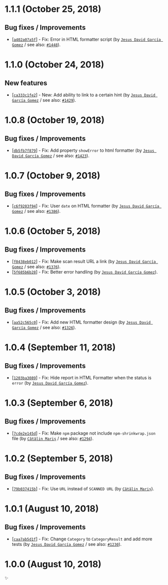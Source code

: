 # 1.1.1 (October 25, 2018)

## Bug fixes / Improvements

* [[`a402a07a5f`](https://github.com/webhintio/hint/commit/a402a07a5f760c0a35186cd77c3420164ba56754)] - Fix: Error in HTML formatter script (by [`Jesus David García Gomez`](https://github.com/sarvaje) / see also: [`#1448`](https://github.com/webhintio/hint/issues/1448)).


# 1.1.0 (October 24, 2018)

## New features

* [[`ca333c1fe2`](https://github.com/webhintio/hint/commit/ca333c1fe26da40ba055e3395ffd78f1ddcec177)] - New: Add ability to link to a certain hint (by [`Jesus David García Gomez`](https://github.com/sarvaje) / see also: [`#1429`](https://github.com/webhintio/hint/issues/1429)).


# 1.0.8 (October 19, 2018)

## Bug fixes / Improvements

* [[`db5fb7f879`](https://github.com/webhintio/hint/commit/db5fb7f87955002b6c78e8546357af3006aa39c2)] - Fix: Add property `showError` to html formatter (by [`Jesus David García Gomez`](https://github.com/sarvaje) / see also: [`#1423`](https://github.com/webhintio/hint/issues/1423)).


# 1.0.7 (October 9, 2018)

## Bug fixes / Improvements

* [[`c6f9203f94`](https://github.com/webhintio/hint/commit/c6f9203f9443420d17ea508e7d8337604b4d48a6)] - Fix: User `date` on HTML formatter (by [`Jesus David García Gomez`](https://github.com/sarvaje) / see also: [`#1386`](https://github.com/webhintio/hint/issues/1386)).


# 1.0.6 (October 5, 2018)

## Bug fixes / Improvements

* [[`f0438eb012`](https://github.com/webhintio/hint/commit/f0438eb0121c96a21c67619477c03b06ec8ac7a8)] - Fix: Make scan result URL a link (by [`Jesus David García Gomez`](https://github.com/sarvaje) / see also: [`#1376`](https://github.com/webhintio/hint/issues/1376)).
* [[`5f685b6b28`](https://github.com/webhintio/hint/commit/5f685b6b28aa99dff4b5459c547e5c1f978338b4)] - Fix: Better error handling (by [`Jesus David García Gomez`](https://github.com/sarvaje)).


# 1.0.5 (October 3, 2018)

## Bug fixes / Improvements

* [[`aa52c565c0`](https://github.com/webhintio/hint/commit/aa52c565c09ba941eea0ae5d4fbb7015588439d1)] - Fix: Add new HTML formatter design (by [`Jesus David García Gomez`](https://github.com/sarvaje) / see also: [`#1326`](https://github.com/webhintio/hint/issues/1326)).


# 1.0.4 (September 11, 2018)

## Bug fixes / Improvements

* [[`1203ba3089`](https://github.com/webhintio/hint/commit/1203ba308903a09b1ce3d1f1096523dde67be4dd)] - Fix: Hide report in HTML Formatter when the status is `error` (by [`Jesus David García Gomez`](https://github.com/sarvaje)).


# 1.0.3 (September 6, 2018)

## Bug fixes / Improvements

* [[`7cde2e145d`](https://github.com/webhintio/hint/commit/7cde2e145d247ea2dd0a42cbf2aa3a601b223a88)] - Fix: Make `npm` package not include `npm-shrinkwrap.json` file (by [`Cătălin Mariș`](https://github.com/alrra) / see also: [`#1294`](https://github.com/webhintio/hint/issues/1294)).


# 1.0.2 (September 5, 2018)

## Bug fixes / Improvements

* [[`79b037415b`](https://github.com/webhintio/hint/commit/79b037415b58a4f1fc1b4356775b50f41995ebb5)] - Fix: Use `URL` instead of `SCANNED URL` (by [`Cătălin Mariș`](https://github.com/alrra)).


# 1.0.1 (August 10, 2018)

## Bug fixes / Improvements

* [[`caa7ab5d1f`](https://github.com/webhintio/hint/commit/caa7ab5d1f1a56d58759c3941c30f66f578a54bc)] - Fix: Change `Category` to `CategoryResult` and add more tests (by [`Jesus David García Gomez`](https://github.com/sarvaje) / see also: [`#1230`](https://github.com/webhintio/hint/issues/1230)).


# 1.0.0 (August 10, 2018)

✨
